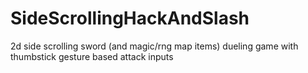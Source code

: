 # SideScrollingHackAndSlash
2d side scrolling sword (and magic/rng map items) dueling game with thumbstick gesture based attack inputs
